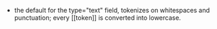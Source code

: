 - the default for the type="text" field, tokenizes on whitespaces and punctuation; every [[token]] is converted into lowercase.